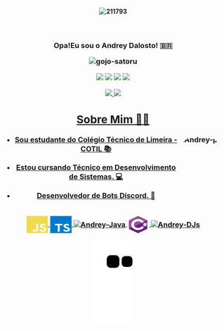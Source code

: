 <h4 align="center">

![211793](https://user-images.githubusercontent.com/103847726/163738681-8d70eba9-b53c-47da-9cdc-69705e3d0434.gif)






<h3 align="center">  <br>

Opa!Eu sou o Andrey Dalosto! 🇧🇷
<br>


![gojo-satoru](https://user-images.githubusercontent.com/103847726/163738584-e60471a3-34a5-4cb2-a089-4c1436e763e2.gif)
<div>

 <a href="https://www.instagram.com/a_dalosto" target="_blank"><img src="https://img.shields.io/badge/-Instagram-%23E4405F?style=for-the-badge&logo=instagram&logoColor=white" target="_blank"></a>
 	<a href="" target="_blank"><img src="https://img.shields.io/badge/LinkedIn-0077B5?style=for-the-badge&logo=linkedin&logoColor=white" target="_blank"></a>
 <a href="https://steamcommunity.com/id/tripaseca1717" target="_blank"><img src="https://img.shields.io/badge/Steam-000000?style=for-the-badge&logo=steam&logoColor=white" target="_blank"></a> 
  <a href = "https://twitter.com/andrey_dalosto"><img src="https://img.shields.io/badge/Twitter-1DA1F2?style=for-the-badge&logo=twitter&logoColor=white" target="_blank"></a>
<div>

<div align="center">
  <a href="https://github.com/adalosto">
  <img height="180em" src="https://github-readme-stats.vercel.app/api?username=adalosto&show_icons=true&theme=midnight-purple&include_all_commits=true&count_private=true"/>
  <img height="180em" src="https://github-readme-stats.vercel.app/api/top-langs/?username=adalosto&layout=compact&langs_count=7&theme=midnight-purple"/>
</div>




## Sobre Mim 🧑‍💻
 <img align="right" alt="Andrey-pic" height="150" style="border-radius:50px;" src="https://cdn.discordapp.com/attachments/822936263832895491/965416244494893077/unknown.png?width=676&height=676">

- Sou estudante do Colégio Técnico de Limeira - COTIL 📚

- Estou cursando Técnico em Desenvolvimento de Sistemas. 💻

- Desenvolvedor de Bots Discord. 🤖

<div style="display: inline_block"><br>
  <img align="center" alt="Andrey-Js" height="40" width="50" src="https://raw.githubusercontent.com/devicons/devicon/master/icons/javascript/javascript-plain.svg">
  <img align="center" alt="Andrey-Ts" height="40" width="50" src="https://raw.githubusercontent.com/devicons/devicon/master/icons/typescript/typescript-plain.svg">
  <img align="center" alt="Andrey-Java" height="40" width="50" src="https://cdn.jsdelivr.net/gh/devicons/devicon/icons/java/java-plain-wordmark.svg">
  <img align="center" alt="Andrey-Csharp" height="40" width="50" src="https://raw.githubusercontent.com/devicons/devicon/master/icons/csharp/csharp-original.svg">
  <img align="center" alt="Andrey-DJs" height="40" width="50" src="https://cdn.jsdelivr.net/gh/devicons/devicon/icons/discordjs/discordjs-plain.svg">
 
  <div>
  
 



  ![Snake animation](https://github.com/adalosto/adalosto/blob/output/github-contribution-grid-snake.svg)
 


